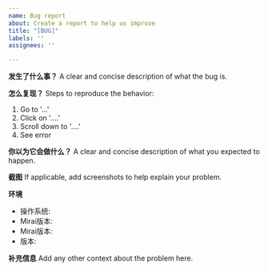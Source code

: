 ```yaml
---
name: Bug report
about: Create a report to help us improve
title: "[BUG]"
labels: ''
assignees: ''

---
```


**发生了什么事？**
A clear and concise description of what the bug is.

**怎么复现？**
Steps to reproduce the behavior:
1. Go to '...'
2. Click on '....'
3. Scroll down to '....'
4. See error

**你以为它会做什么？**
A clear and concise description of what you expected to happen.

**截图**
If applicable, add screenshots to help explain your problem.

**环境**
 - 操作系统:
 - Mirai版本:
 - Mirai版本:
 - 版本:

**补充信息**
Add any other context about the problem here.
